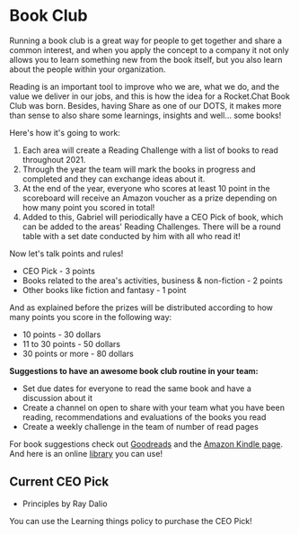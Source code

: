 # Book Club

Running a book club is a great way for people to get together and share a common interest, and when you apply the concept to a company it not only allows you to learn something new from the book itself, but you also learn about the people within your organization.

Reading is an important tool to improve who we are, what we do, and the value we deliver in our jobs, and this is how the idea for a Rocket.Chat Book Club was born. Besides, having Share as one of our DOTS, it makes more than sense to also share some learnings, insights and well... some books!

Here's how it's going to work:

1. Each area will create a Reading Challenge with a list of books to read throughout 2021.
2. Through the year the team will mark the books in progress and completed and they can exchange ideas about it.
3. At the end of the year, everyone who scores at least 10 point in the scoreboard will receive an Amazon voucher as a prize depending on how many point you scored in total!
4. Added to this, Gabriel will periodically have a CEO Pick of book, which can be added to the areas' Reading Challenges. There will be a round table with a set date conducted by him with all who read it!

Now let's talk points and rules! 

* CEO Pick - 3 points
* Books related to the area's activities, business & non-fiction - 2 points
* Other books like fiction and fantasy - 1 point

And as explained before the prizes will be distributed according to how many points you score in the following way:

* 10 points - 30 dollars
* 11 to 30 points - 50 dollars
* 30 points or more - 80 dollars

**Suggestions to have an awesome book club routine in your team:**

* Set due dates for everyone to read the same book and have a discussion about it
* Create a channel on open to share with your team what you have been reading, recommendations and evaluations of the books you read 
* Create a weekly challenge in the team of number of read pages

For book suggestions check out [Goodreads](https://www.goodreads.com/list?ref=nav_brws_lists) and the [Amazon Kindle page](https://www.amazon.com/Kindle-eBooks/b?ie=UTF8&node=154606011).   
And here is an online [library](https://openlibrary.org/help/faq/borrow) you can use!

## Current CEO Pick 

* Principles by Ray Dalio

You can use the Learning things policy to purchase the CEO Pick!



  
 

  
 

